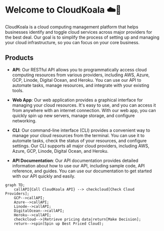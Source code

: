 # Welcome to CloudKoala ☁️🐨

CloudKoala is a cloud computing management platform that helps businesses identify and toggle cloud services across major providers for the best deal. Our goal is to simplify the process of setting up and managing your cloud infrastructure, so you can focus on your core business.

## Products

- **API**: Our RESTful API allows you to programmatically access cloud computing resources from various providers, including AWS, Azure, GCP, Linode, Digital Ocean, and Heroku. You can use our API to automate tasks, manage resources, and integrate with your existing tools.

- **Web App**: Our web application provides a graphical interface for managing your cloud resources. It's easy to use, and you can access it from anywhere with an internet connection. With our web app, you can quickly spin up new servers, manage storage, and configure networking.

- **CLI**: Our command-line interface (CLI) provides a convenient way to manage your cloud resources from the terminal. You can use it to automate tasks, check the status of your resources, and configure settings. Our CLI supports all major cloud providers, including AWS, Azure, GCP, Linode, Digital Ocean, and Heroku.

- **API Documentation**: Our API documentation provides detailed information about how to use our API, including sample code, API reference, and guides. You can use our documentation to get started with our API quickly and easily.

```mermaid
graph TD;
    callAPI{Call CloudKoala API} --> checkcloud[Check Cloud Providers];
    GCP-->callAPI;
    Azure-->callAPI;
    Linode-->callAPI;
    DigitalOcean-->callAPI;
    Heroku-->callAPI;
    checkcloud-->|Retrieve pricing data|return[Make Decision];
    return-->spin(Spin up Best Priced Cloud);
